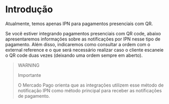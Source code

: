 # Introdução

Atualmente, temos apenas IPN para pagamentos presenciais com QR.

Se você estiver integrando pagamentos presenciais com QR code, abaixo apresentaremos informações sobre as notificações por IPN nesse tipo de pagamento. Além disso, indicaremos como consultar a ordem com o external reference e o que será necessário realizar caso o cliente escaneie o QR code duas vezes (deixando uma ordem sempre em aberto).

> WARNING
>
> Importante
>
> O Mercado Pago orienta que as integrações utilizem esse método de notificação IPN como método principal para receber as notificações de pagamento.

